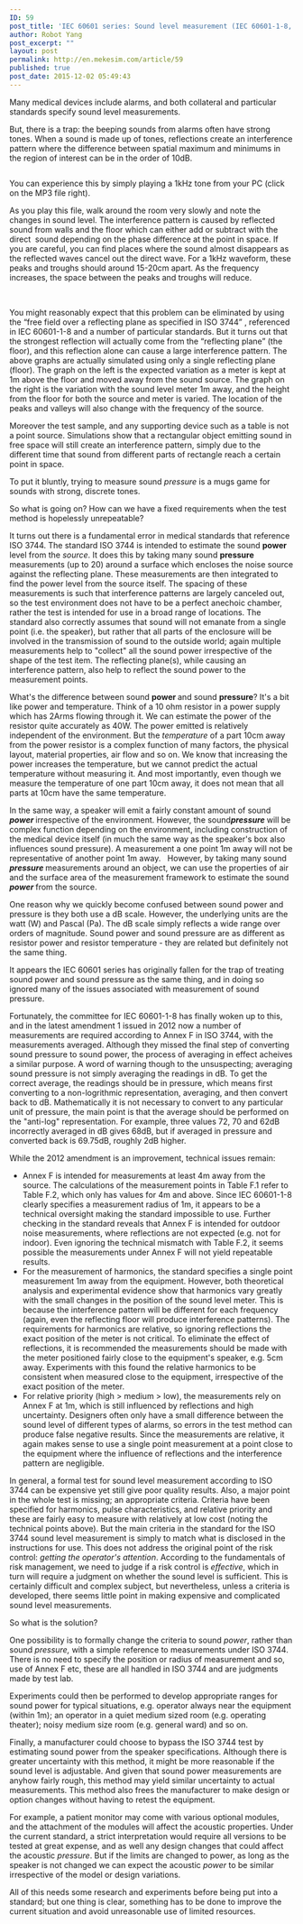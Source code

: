 ```yaml
---
ID: 59
post_title: 'IEC 60601 series: Sound level measurement (IEC 60601-1-8, IEC 60601-2-xx)'
author: Robot Yang
post_excerpt: ""
layout: post
permalink: http://en.mekesim.com/article/59
published: true
post_date: 2015-12-02 05:49:43
---
```

Many medical devices include alarms, and both collateral and particular standards specify sound level measurements.

But, there is a trap: the beeping sounds from alarms often have strong tones. When a sound is made up of tones, reflections create an interference pattern where the difference between spatial maximum and minimums in the region of interest can be in the order of 10dB.

<a href="http://www.medteq.info/med/files/Sound/1kHz_44100Hz_16bit_30sec.mp3" target="_blank"><img class="alignnone size-full wp-image-60" src="http://en.mekesim.com/wp-content/uploads/2015/12/1kHzmp3.png" alt="" /></a>

You can experience this by simply playing a 1kHz tone from your PC (click on the MP3 file right).

As you play this file, walk around the room very slowly and note the changes in sound level. The interference pattern is caused by reflected sound from walls and the floor which can either add or subtract with the direct  sound depending on the phase difference at the point in space. If you are careful, you can find places where the sound almost disappears as the reflected waves cancel out the direct wave. For a 1kHz waveform, these peaks and troughs should around 15-20cm apart. As the frequency increases, the space between the peaks and troughs will reduce.

<img class="alignnone size-full wp-image-61" src="http://en.mekesim.com/wp-content/uploads/2015/12/VerticalProfile1kHz.png" alt="" />

<img class="alignnone size-full wp-image-62" src="http://en.mekesim.com/wp-content/uploads/2015/12/FloorProfile1kHz.png" alt="" />

You might reasonably expect that this problem can be eliminated by using the “free field over a reflecting plane as specified in ISO 3744” , referenced in IEC 60601-1-8 and a number of particular standards. But it turns out that the strongest reflection will actually come from the “reflecting plane” (the floor), and this reflection alone can cause a large interference pattern. The above graphs are actually simulated using only a single reflecting plane (floor). The graph on the left is the expected variation as a meter is kept at 1m above the floor and moved away from the sound source. The graph on the right is the variation with the sound level meter 1m away, and the height from the floor for both the source and meter is varied. The location of the peaks and valleys will also change with the frequency of the source.

Moreover the test sample, and any supporting device such as a table is not a point source. Simulations show that a rectangular object emitting sound in free space will still create an interference pattern, simply due to the different time that sound from different parts of rectangle reach a certain point in space.

To put it bluntly, trying to measure sound <em>pressure</em> is a mugs game for sounds with strong, discrete tones.

So what is going on? How can we have a fixed requirements when the test method is hopelessly unrepeatable?

It turns out there is a fundamental error in medical standards that reference ISO 3744. The standard ISO 3744 is intended to estimate the sound <strong>power </strong>level from the <em>source</em>. It does this by taking many sound <strong>pressure</strong> measurements (up to 20) around a surface which encloses the noise source against the reflecting plane. These measurements are then integrated to find the power level from the source itself. The spacing of these measurements is such that interference patterns are largely canceled out, so the test environment does not have to be a perfect anechoic chamber, rather the test is intended for use in a broad range of locations. The standard also correctly assumes that sound will not emanate from a single point (i.e. the speaker), but rather that all parts of the enclosure will be involved in the transmission of sound to the outside world; again multiple measurements help to "collect" all the sound power irrespective of the shape of the test item. The reflecting plane(s), while causing an interference pattern, also help to reflect the sound power to the measurement points.

What's the difference between sound <strong>power </strong>and sound <strong>pressure</strong>? It's a bit like power and temperature. Think of a 10 ohm resistor in a power supply which has 2Arms flowing through it. We can estimate the power of the resistor quite accurately as 40W. The power emitted is relatively independent of the environment. But the <em>temperature</em> of a part 10cm away from the power resistor is a complex function of many factors, the physical layout, material properties, air flow and so on. We know that increasing the power increases the temperature, but we cannot predict the actual temperature without measuring it. And most importantly, even though we measure the temperature of one part 10cm away, it does not mean that all parts at 10cm have the same temperature.

In the same way, a speaker will emit a fairly constant amount of sound <strong><em>power</em> </strong>irrespective of the environment. However, the sound<strong><em>pressure </em></strong>will be complex function depending on the environment, including construction of the medical device itself (in much the same way as the speaker's box also influences sound pressure). A measurement a one point 1m away will not be representative of another point 1m away.   However, by taking many sound <em><strong>pressure </strong></em>measurements around an object, we can use the properties of air and the surface area of the measurement framework to estimate the sound <em><strong>power </strong></em>from the source.

One reason why we quickly become confused between sound power and pressure is they both use a dB scale. However, the underlying units are the watt (W) and Pascal (Pa). The dB scale simply reflects a wide range over orders of magnitude. Sound power and sound pressure are as different as resistor power and resistor temperature - they are related but definitely not the same thing.

It appears the IEC 60601 series has originally fallen for the trap of treating sound power and sound pressure as the same thing, and in doing so ignored many of the issues associated with measurement of sound pressure.

Fortunately, the committee for IEC 60601-1-8 has finally woken up to this, and in the latest amendment 1 issued in 2012 now a number of measurements are required according to Annex F in ISO 3744, with the measurements averaged. Although they missed the final step of converting sound pressure to sound power, the process of averaging in effect acheives a similar purpose. A word of warning though to the unsuspecting; averaging sound pressure is not simply averaging the readings in dB. To get the correct average, the readings should be in pressure, which means first converting to a non-logrithmic representation, averaging, and then convert back to dB. Mathematically it is not necessary to convert to any particular unit of pressure, the main point is that the average should be performed on the "anti-log" representation. For example, three values 72, 70 and 62dB incorrectly averaged in dB gives 68dB, but if averaged in pressure and converted back is 69.75dB, roughly 2dB higher.

While the 2012 amendment is an improvement, technical issues remain:
<ul>
	<li>Annex F is intended for measurements at least 4m away from the source. The calculations of the measurement points in Table F.1 refer to Table F.2, which only has values for 4m and above. Since IEC 60601-1-8 clearly specifies a measurement radius of 1m, it appears to be a technical oversight making the standard impossible to use. Further checking in the standard reveals that Annex F is intended for outdoor noise measurements, where reflections are not expected (e.g. not for indoor). Even ignoring the technical mismatch with Table F.2, it seems possible the measurements under Annex F will not yield repeatable results.</li>
	<li>For the measurement of harmonics, the standard specifies a single point measurement 1m away from the equipment. However, both theoretical analysis and experimental evidence show that harmonics vary greatly with the small changes in the position of the sound level meter. This is because the interference pattern will be different for each frequency (again, even the reflecting floor will produce interference patterns). The requirements for harmonics are relative, so ignoring reflections the exact position of the meter is not critical. To eliminate the effect of reflections, it is recommended the measurements should be made with the meter positioned fairly close to the equipment's speaker, e.g. 5cm away. Experiments with this found the relative harmonics to be consistent when measured close to the equipment, irrespective of the exact position of the meter.</li>
	<li>For relative priority (high &gt; medium &gt; low), the measurements rely on Annex F at 1m, which is still influenced by reflections and high uncertainty. Designers often only have a small difference between the sound level of different types of alarms, so errors in the test method can produce false negative results. Since the measurements are relative, it again makes sense to use a single point measurement at a point close to the equipment where the influence of reflections and the interference pattern are negligible.</li>
</ul>
In general, a formal test for sound level measurement according to ISO 3744 can be expensive yet still give poor quality results. Also, a major point in the whole test is missing; an appropriate criteria. Criteria have been specified for harmonics, pulse characteristics, and relative priority and these are fairly easy to measure with relatively at low cost (noting the technical points above). But the main criteria in the standard for the ISO 3744 sound level measurement is simply to match what is disclosed in the instructions for use. This does not address the original point of the risk control: <em>getting the operator's attention</em>. According to the fundamentals of risk management, we need to judge if a risk control is <em>effective</em>, which in turn will require a judgment on whether the sound level is sufficient. This is certainly difficult and complex subject, but nevertheless, unless a criteria is developed, there seems little point in making expensive and complicated sound level measurements.

So what is the solution?

One possibility is to formally change the criteria to sound <em>power</em>, rather than sound <em>pressure, </em>with a simple reference to measurements under ISO 3744. There is no need to specify the position or radius of measurement and so, use of Annex F etc, these are all handled in ISO 3744 and are judgments made by test lab.

Experiments could then be performed to develop appropriate ranges for sound power for typical situations, e.g. operator always near the equipment (within 1m); an operator in a quiet medium sized room (e.g. operating theater); noisy medium size room (e.g. general ward) and so on.

Finally, a manufacturer could choose to bypass the ISO 3744 test by estimating sound power from the speaker specifications. Although there is greater uncertainty with this method, it might be more reasonable if the sound level is adjustable. And given that sound power measurements are anyhow fairly rough, this method may yield similar uncertainty to actual measurements. This method also frees the manufacturer to make design or option changes without having to retest the equipment.

For example, a patient monitor may come with various optional modules, and the attachment of the modules will affect the acoustic properties. Under the current standard, a strict interpretation would require all versions to be tested at great expense, and as well any design changes that could affect the acoustic <em>pressure</em>. But if the limits are changed to power, as long as the speaker is not changed we can expect the acoustic <em>power</em> to be similar irrespective of the model or design variations.

All of this needs some research and experiments before being put into a standard; but one thing is clear, something has to be done to improve the current situation and avoid unreasonable use of limited resources.